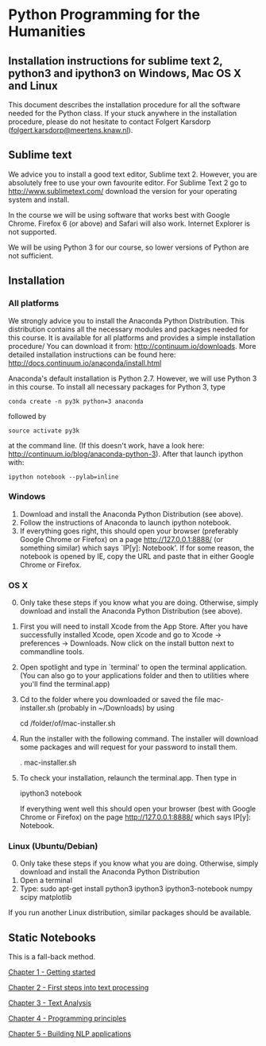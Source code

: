 # Python Programming for the Humanities

## Installation instructions for sublime text 2, python3 and ipython3 on Windows, Mac OS X and Linux

This document describes the installation procedure for all the software needed for the Python class. If your stuck anywhere in the installation procedure, please do not hesitate to contact Folgert Karsdorp (folgert.karsdorp@meertens.knaw.nl).

## Sublime text

We advice you to install a good text editor, Sublime text 2. However, you are absolutely free to use your own favourite editor. For Sublime Text 2 go to http://www.sublimetext.com/ download the version for your operating system and install.

In the course we will be using software that works best with Google Chrome.  Firefox 6 (or above) and Safari will also work. Internet Explorer is not supported. 

We will be using Python 3 for our course, so lower versions of Python are not sufficient. 

## Installation
### All platforms

We strongly advice you to install the Anaconda Python Distribution. This distribution contains all the necessary modules and packages needed for this course. It is available for all platforms and provides a simple installation procedure/ You can download it from: http://continuum.io/downloads. More detailed installation instructions can be found here: http://docs.continuum.io/anaconda/install.html 

Anaconda's default installation is Python 2.7. However, we will use Python 3 in this course. To install all necessary packages for Python 3, type 

    conda create -n py3k python=3 anaconda

followed by

    source activate py3k

at the command line. (If this doesn't work, have a look here: http://continuum.io/blog/anaconda-python-3). After that launch ipython with:

    ipython notebook --pylab=inline

### Windows
1. Download and install the Anaconda Python Distribution (see above).
2. Follow the instructions of Anaconda to launch ipython notebook.
3. If everything goes right, this should open your browser (preferably Google Chrome or Firefox) on a page http://127.0.0.1:8888/ (or something similar) which says `IP[y]: Notebook'. If for some reason, the notebook is opened by IE, copy the URL and paste that in either Google Chrome or Firefox.

### OS X 
0. Only take these steps if you know what you are doing. Otherwise, simply download and install the Anaconda Python Distribution (see above).
1. First you will need to install Xcode from the App Store. After you have successfully installed Xcode, open Xcode and go to Xcode -> preferences -> Downloads. Now click on the install button next to commandline tools. 
2. Open spotlight and type in `terminal' to open the terminal application. (You can also go to your applications folder and then to utilities where you'll find the terminal.app)

3. Cd to the folder where you downloaded or saved the file mac-installer.sh (probably in ~/Downloads) by using

   cd /folder/of/mac-installer.sh 

4. Run the installer with the following command. The installer will download some packages and will request for your password to install them.

   . mac-installer.sh

5. To check your installation, relaunch the terminal.app. Then type in 

    ipython3 notebook 

   If everything went well this should open your browser (best with Google Chrome or Firefox) on the page http://127.0.0.1:8888/ which says IP[y]: Notebook.

### Linux (Ubuntu/Debian)

0. Only take these steps if you know what you are doing. Otherwise, simply download and install the Anaconda Python Distribution
1. Open a terminal
2. Type: sudo apt-get install python3 ipython3 ipython3-notebook numpy scipy matplotlib 

If you run another Linux distribution, similar packages should be available.

## Static Notebooks

This is a fall-back method.

[Chapter 1 - Getting started](http://nbviewer.ipython.org/urls/raw.github.com/fbkarsdorp/python-course/master/Chapter%201%20-%20Getting%20started.ipynb)

[Chapter 2 - First steps into text processing](http://nbviewer.ipython.org/urls/raw.github.com/fbkarsdorp/python-course/master/Chapter%202%20-%20First%20steps.ipynb)

[Chapter 3 - Text Analysis](http://nbviewer.ipython.org/urls/raw.github.com/fbkarsdorp/python-course/master/Chapter%203%20-%20Text%20analysis.ipynb)

[Chapter 4 - Programming principles](http://nbviewer.ipython.org/urls/raw.github.com/fbkarsdorp/python-course/master/Chapter%204%20-%20Programming%20principles.ipynb)

[Chapter 5 - Building NLP applications](http://nbviewer.ipython.org/urls/raw.github.com/fbkarsdorp/python-course/master/Chapter%25205%2520-%2520Building%2520NLP%2520Applications.ipynb)



